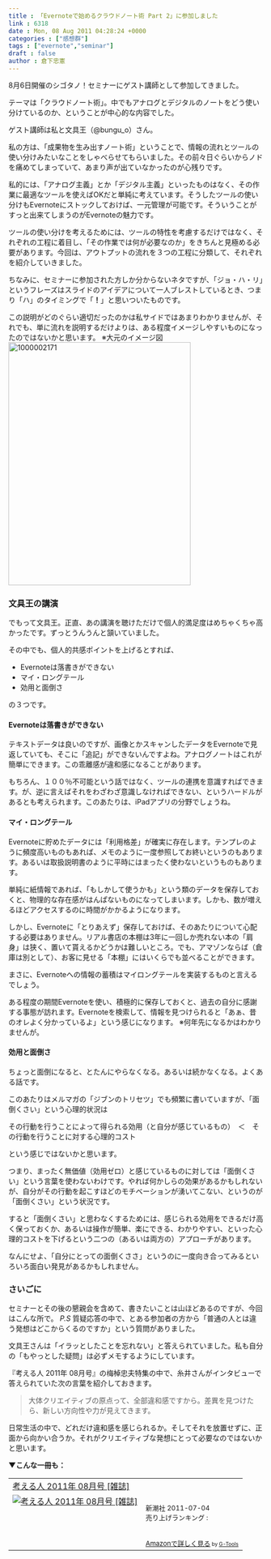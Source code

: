 ```yaml
---
title : 「Evernoteで始めるクラウドノート術 Part 2」に参加しました
link : 6318
date : Mon, 08 Aug 2011 04:28:24 +0000
categories : ["感想群"]
tags : ["evernote","seminar"]
draft : false
author : 倉下忠憲
---
```


8月6日開催のシゴタノ！セミナーにゲスト講師として参加してきました。

テーマは「クラウドノート術」。中でもアナログとデジタルのノートをどう使い分けているのか、ということが中心的な内容でした。

ゲスト講師は私と文具王（@bungu_o）さん。

私の方は、「成果物を生み出すノート術」ということで、情報の流れとツールの使い分けみたいなことをしゃべらせてもらいました。その前々日ぐらいからノドを痛めてしまっていて、あまり声が出ていなかったのが心残りです。

私的には、「アナログ主義」とか「デジタル主義」といったものはなく、その作業に最適なツールを使えばOKだと単純に考えています。そうしたツールの使い分けもEvernoteにストックしておけば、一元管理が可能です。そういうことがすっと出来てしまうのがEvernoteの魅力です。

ツールの使い分けを考えるためには、ツールの特性を考慮するだけではなく、それぞれの工程に着目し、「その作業では何が必要なのか」をきちんと見極める必要があります。今回は、アウトプットの流れを３つの工程に分類して、それぞれを紹介していきました。

ちなみに、セミナーに参加された方しか分からないネタですが、「ジョ・ハ・リ」というフレーズはスライドのアイデアについて一人ブレストしているとき、つまり「ハ」のタイミングで「<strong>！</strong>」と思いついたものです。

この説明がどのぐらい適切だったのかは私サイドではあまりわかりませんが、それでも、単に流れを説明するだけよりは、ある程度イメージしやすいものになったのではないかと思います。
※大元のイメージ図
<a href="https://rashita.net/blog/wp-content/uploads/2011/08/1000002171.jpg"><img src="https://rashita.net/blog/wp-content/uploads/2011/08/1000002171.jpg" alt="1000002171" title="1000002171" width="360" height="480" class="alignnone size-full wp-image-6320" /></a>

<h3>文具王の講演</h3>
でもって文具王。正直、あの講演を聴けただけで個人的満足度はめちゃくちゃ高かったです。ずっとうんうんと頷いていました。

その中でも、個人的共感ポイントを上げるとすれば、

<ul>
	<li>Evernoteは落書きができない</li>
	<li>マイ・ロングテール</li>
	<li>効用と面倒さ</li>
</ul>



の３つです。

<h4>Evernoteは落書きができない</h4>
テキストデータは良いのですが、画像とかスキャンしたデータをEvernoteで見返していても、そこに「追記」ができないんですよね。アナログノートはこれが簡単にできます。この乖離感が違和感になることがあります。

もちろん、１００％不可能という話ではなく、ツールの連携を意識すればできます。が、逆に言えばそれをわざわざ意識しなければできない、というハードルがあるとも考えられます。このあたりは、iPadアプリの分野でしょうね。

<h4>マイ・ロングテール</h4>
Evernoteに貯めたデータには「利用格差」が確実に存在します。テンプレのように頻度高いものもあれば、メモのように一度参照してお終いというのもあります。あるいは取扱説明書のように平時にはまったく使わないというものもあります。

単純に紙情報であれば、「もしかして使うかも」という類のデータを保存しておくと、物理的な存在感がはんぱないものになってしまいます。しかも、数が増えるほどアクセスするのに時間がかかるようになります。

しかし、Evernoteに「とりあえず」保存しておけば、そのあたりについて心配する必要はありません。リアル書店の本棚は3年に一回しか売れない本の「肩身」は狭く、置いて貰えるかどうかは難しいところ。でも、アマゾンならば（倉庫は別として）、お客に見せる「本棚」にはいくらでも並べることができます。

まさに、Evernoteへの情報の蓄積はマイロングテールを実装するものと言えるでしょう。

ある程度の期間Evernoteを使い、積極的に保存しておくと、過去の自分に感謝する事態が訪れます。Evernoteを検索して、情報を見つけられると「あぁ、昔のオレよく分かっているよ」という感じになります。
※何年先になるかはわかりませんが。

<h4>効用と面倒さ</h4>
ちょっと面倒になると、とたんにやらなくなる。あるいは続かなくなる。よくある話です。

このあたりはメルマガの「ジブンのトリセツ」でも頻繁に書いていますが、「面倒くさい」という心理的状況は

その行動を行うことによって得られる効用（と自分が感じているもの）　＜　その行動を行うことに対する心理的コスト

という感じではないかと思います。

つまり、まったく無価値（効用ゼロ）と感じているものに対しては「面倒くさい」という言葉を使わないわけです。やれば何かしらの効果があるかもしれないが、自分がその行動を起こすほどのモチベーションが湧いてこない、というのが「面倒くさい」という状況です。

すると「面倒くさい」と思わなくするためには、感じられる効用をできるだけ高く保っておくか、あるいは操作が簡単、楽にできる、わかりやすい、といった心理的コストを下げるという二つの（あるいは両方の）アプローチがあります。

なんにせよ、「自分にとっての面倒くささ」というのに一度向き合ってみるといろいろ面白い発見があるかもしれません。

<h3>さいごに</h3>
セミナーとその後の懇親会を含めて、書きたいことは山ほどあるのですが、今回はこんな所で。
<em>
P.S</em>
質疑応答の中で、とある参加者の方から「普通の人とは違う発想はどこからくるのですか」という質問がありました。

文具王さんは「イラッとしたことを忘れない」と答えられていました。私も自分の「もやっとした疑問」は必ずメモするようにしています。

『考える人 2011年 08月号』の梅棹忠夫特集の中で、糸井さんがインタビューで答えられていた次の言葉を紹介しておきます。

<blockquote>
大体クリエイティブの原点って、全部違和感ですから。差異を見つけたら、新しい方向性や力が見えてきます。
</blockquote>

日常生活の中で、どれだけ違和感を感じられるか。そしてそれを放置せずに、正面から向かい合うか。それがクリエイティブな発想にとって必要なのではないかと思います。

<strong>▼こんな一冊も：</strong>
<table  border="0" cellpadding="5"><tr><td colspan="2"><a href="http://www.amazon.co.jp/exec/obidos/ASIN/B0056HZ0U2/goodpic-22/" target="_top">考える人 2011年 08月号 [雑誌]</a></td></tr><tr><td valign="top"><a href="http://www.amazon.co.jp/exec/obidos/ASIN/B0056HZ0U2/goodpic-22/" target="_top"><img src="http://ecx.images-amazon.com/images/I/41kEJLpKmdL._SL160_.jpg" border="0" alt="考える人 2011年 08月号 [雑誌]" /></a></td><td valign="top"><font size="-1"><br />新潮社  2011-07-04<br />売り上げランキング : <br /><br /><br /><a href="http://www.amazon.co.jp/exec/obidos/ASIN/B0056HZ0U2/goodpic-22/" target="_top">Amazonで詳しく見る</a></font><font size="-2"> by <a href="http://www.goodpic.com/mt/aws/index.html" >G-Tools</a></font></td></tr></table>




